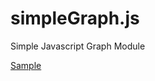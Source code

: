 # simpleGraph.js
Simple Javascript Graph Module

[Sample](https://truemaxdh.github.io/simpleGraph.js/)
